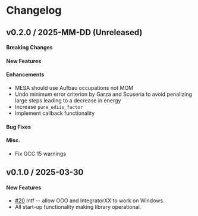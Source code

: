 # Changelog

<!--
## vX.Y.0 / 2025-MM-DD (Unreleased)

#### Breaking Changes

#### New Features

#### Enhancements

#### Bug Fixes

#### Misc.
-->


## v0.2.0 / 2025-MM-DD (Unreleased)

#### Breaking Changes

#### New Features

#### Enhancements
 * MESA should use Aufbau occupations not MOM
 * Undo minimum error criterion by Garza and Scuseria to avoid penalizing large steps leading to a decrease in energy
 * Increase `pure_ediis_factor`
 * Implement callback functionality

#### Bug Fixes

#### Misc.
 * Fix GCC 15 warnings


## v0.1.0 / 2025-03-30

#### New Features
 * [\#20](https://github.com/SusiLehtola/OpenOrbitalOptimizer/pull/20) Intf -- allow OOO and
   IntegratorXX to work on Windows.
 * All start-up functionality making library operational.



